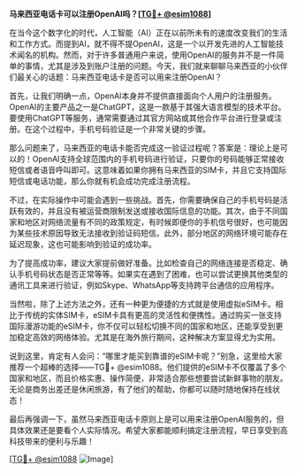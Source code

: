 **马来西亚电话卡可以注册OpenAI吗？[[TG💪+ @esim1088](https://t.me/s/esim1088)]**

在当今这个数字化的时代，人工智能（AI）正在以前所未有的速度改变我们的生活和工作方式。而提到AI，就不得不提OpenAI，这是一个以开发先进的人工智能技术闻名的机构。然而，对于许多普通用户来说，使用OpenAI的服务并不是一件简单的事情，尤其是涉及到账户注册的问题。今天，我们就来聊聊马来西亚的小伙伴们最关心的话题：马来西亚电话卡是否可以用来注册OpenAI？

首先，让我们明确一点，OpenAI本身并不提供直接面向个人用户的注册服务。OpenAI的主要产品之一是ChatGPT，这是一款基于其强大语言模型的技术平台。要使用ChatGPT等服务，通常需要通过其官方网站或其他合作平台进行登录或注册。在这个过程中，手机号码验证是一个非常关键的步骤。

那么问题来了，马来西亚的电话卡能否完成这一验证过程呢？答案是：理论上是可以的！OpenAI支持全球范围内的手机号码进行验证，只要你的号码能够正常接收短信或者语音呼叫即可。这意味着如果你拥有马来西亚的SIM卡，并且它支持国际短信或电话功能，那么你就有机会成功完成注册流程。

不过，在实际操作中可能会遇到一些挑战。首先，你需要确保自己的手机号码是活跃有效的，并且没有被运营商限制发送或接收国际信息的功能。其次，由于不同国家和地区对网络流量有不同的政策规定，有时候即便你的手机信号很好，也可能因为某些技术原因导致无法接收到验证码短信。此外，部分地区的网络环境可能存在延迟现象，这也可能影响到验证的成功率。

为了提高成功率，建议大家提前做好准备。比如检查自己的网络连接是否稳定、确认手机号码状态是否正常等等。如果实在遇到了困难，也可以尝试更换其他类型的通讯工具来进行验证，例如Skype、WhatsApp等支持跨平台通信的应用程序。

当然啦，除了上述方法之外，还有一种更为便捷的方式就是使用虚拟eSIM卡。相比于传统的实体SIM卡，eSIM卡具有更高的灵活性和便携性。通过购买一张支持国际漫游功能的eSIM卡，你不仅可以轻松切换不同的国家和地区，还能享受到更加稳定高效的网络体验。尤其是在海外旅行期间，这种解决方案显得尤为实用。

说到这里，肯定有人会问：“哪里才能买到靠谱的eSIM卡呢？”别急，这里给大家推荐一个超棒的选择——TG💪+ @esim1088。他们提供的eSIM卡不仅覆盖了多个国家和地区，而且价格实惠、操作简便，非常适合那些想要尝试新鲜事物的朋友。无论是商务出差还是休闲旅游，有了他们的帮助，你都可以随时随地保持在线状态！

最后再强调一下，虽然马来西亚电话卡原则上是可以用来注册OpenAI服务的，但具体效果还是要看个人实际情况。希望大家都能顺利搞定注册流程，早日享受到高科技带来的便利与乐趣！

[[TG💪+ @esim1088](https://t.me/s/esim1088) ![Image](https://i.postimg.cc/4NQfJmqS/Snipaste-2025-05-13-00-14-12.png)]
